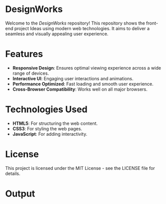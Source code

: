 # DesignWorks
Welcome to the $DesignWorks$ repository! This repository shows the front-end project Ideas using modern web technologies. It aims to deliver a seamless and visually appealing user experience.
<br>
# Features
  - **Responsive Design**: Ensures optimal viewing experience across a wide range of devices.
  - **Interactive UI**: Engaging user interactions and animations.
  - **Performance Optimized**: Fast loading and smooth user experience.
  - **Cross-Browser Compatibility**: Works well on all major browsers.

# Technologies Used
- **HTML5**: For structuring the web content.
- **CSS3**: For styling the web pages.
- **JavaScript**: For adding interactivity.

# License
This project is licensed under the MIT License - see the LICENSE file for details.

# Output




